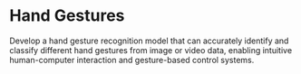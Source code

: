 # Hand Gestures

Develop a hand gesture recognition model that can accurately identify and classify different hand gestures from image or video data, enabling intuitive human-computer interaction and gesture-based control systems.
